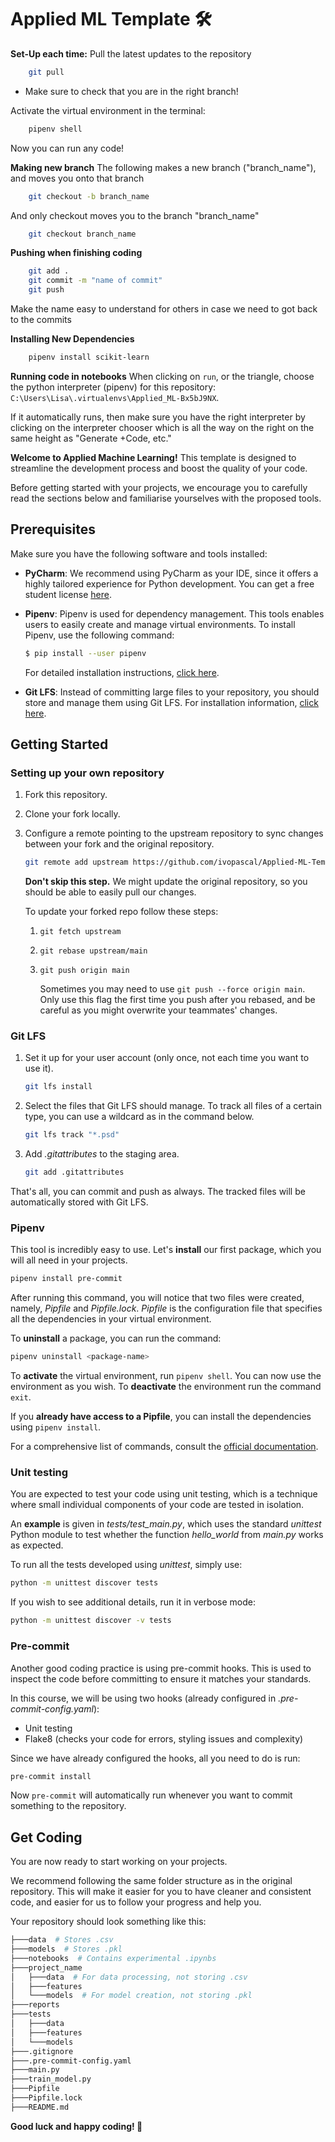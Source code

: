 # Applied ML Template 🛠️

**Set-Up each time:**
Pull the latest updates to the repository
```bash
    git pull
```
- Make sure to check that you are in the right branch!

Activate the virtual environment in the terminal:
```bash
    pipenv shell
```
Now you can run any code!

**Making new branch**
The following makes a new branch ("branch_name"), and moves you onto that branch
```bash
    git checkout -b branch_name
```
And only checkout moves you to the branch "branch_name"

```bash
    git checkout branch_name
```

**Pushing when finishing coding**
```bash
    git add .
    git commit -m "name of commit"
    git push
```
Make the name easy to understand for others in case we need to got back to the commits

**Installing New Dependencies**
```bash
    pipenv install scikit-learn
```

**Running code in notebooks**
When clicking on `run`, or the triangle, choose the python interpreter (pipenv) for this repository: `C:\Users\Lisa\.virtualenvs\Applied_ML-Bx5bJ9NX`. 

If it automatically runs, then make sure you have the right interpreter by clicking on the interpreter chooser which is all the way on the right on the same height as "Generate +Code, etc."

**Welcome to Applied Machine Learning!** This template is designed to streamline the development process and boost the quality of your code.

Before getting started with your projects, we encourage you to carefully read the sections below and familiarise yourselves with the proposed tools.

## Prerequisites
Make sure you have the following software and tools installed:

- **PyCharm**: We recommend using PyCharm as your IDE, since it offers a highly tailored experience for Python development. You can get a free student license [here](https://www.jetbrains.com/community/education/#students/).

- **Pipenv**: Pipenv is used for dependency management. This tools enables users to easily create and manage virtual environments. To install Pipenv, use the following command:
    ```bash
    $ pip install --user pipenv
    ```
    For detailed installation instructions, [click here](https://pipenv.pypa.io/en/latest/installation.html).

- **Git LFS**: Instead of committing large files to your repository, you should store and manage them using Git LFS. For installation information, [click here](https://github.com/git-lfs/git-lfs?utm_source=gitlfs_site&utm_medium=installation_link&utm_campaign=gitlfs#installing).

## Getting Started
### Setting up your own repository
1. Fork this repository.
2. Clone your fork locally.
3. Configure a remote pointing to the upstream repository to sync changes between your fork and the original repository.
   ```bash
   git remote add upstream https://github.com/ivopascal/Applied-ML-Template
   ```
   **Don't skip this step.** We might update the original repository, so you should be able to easily pull our changes.
   
   To update your forked repo follow these steps:
   1. `git fetch upstream`
   2. `git rebase upstream/main`
   3. `git push origin main`
      
      Sometimes you may need to use `git push --force origin main`. Only use this flag the first time you push after you rebased, and be careful as you might overwrite your teammates' changes.
### Git LFS
1. Set it up for your user account (only once, not each time you want to use it).
    ```bash
    git lfs install
    ```
2. Select the files that Git LFS should manage. To track all files of a certain type, you can use a wildcard as in the command below.
    ```bash
   git lfs track "*.psd"
    ```
3. Add _.gitattributes_ to the staging area.
    ```bash
    git add .gitattributes
    ```
That's all, you can commit and push as always. The tracked files will be automatically stored with Git LFS.

### Pipenv
This tool is incredibly easy to use. Let's **install** our first package, which you will all need in your projects.

```bash
pipenv install pre-commit
```

After running this command, you will notice that two files were created, namely, _Pipfile_ and _Pipfile.lock_. _Pipfile_ is the configuration file that specifies all the dependencies in your virtual environment.

To **uninstall** a package, you can run the command:
```bash
pipenv uninstall <package-name>
```

To **activate** the virtual environment, run `pipenv shell`. You can now use the environment as you wish. To **deactivate** the environment run the command `exit`.

If you **already have access to a Pipfile**, you can install the dependencies using `pipenv install`.

For a comprehensive list of commands, consult the [official documentation](https://pipenv.pypa.io/en/latest/cli.html).

### Unit testing
You are expected to test your code using unit testing, which is a technique where small individual components of your code are tested in isolation.

An **example** is given in _tests/test_main.py_, which uses the standard _unittest_ Python module to test whether the function _hello_world_ from _main.py_ works as expected.

To run all the tests developed using _unittest_, simply use:
```bash
python -m unittest discover tests
```
If you wish to see additional details, run it in verbose mode:
```bash
python -m unittest discover -v tests
```

### Pre-commit
Another good coding practice is using pre-commit hooks. This is used to inspect the code before committing to ensure it matches your standards.

In this course, we will be using two hooks (already configured in _.pre-commit-config.yaml_):
- Unit testing
- Flake8 (checks your code for errors, styling issues and complexity)

Since we have already configured the hooks, all you need to do is run:
```bash
pre-commit install
```
Now `pre-commit` will automatically run whenever you want to commit something to the repository.

## Get Coding
You are now ready to start working on your projects.

We recommend following the same folder structure as in the original repository. This will make it easier for you to have cleaner and consistent code, and easier for us to follow your progress and help you.

Your repository should look something like this:
```bash
├───data  # Stores .csv
├───models  # Stores .pkl
├───notebooks  # Contains experimental .ipynbs
├───project_name
│   ├───data  # For data processing, not storing .csv
│   ├───features
│   └───models  # For model creation, not storing .pkl
├───reports
├───tests
│   ├───data
│   ├───features
│   └───models
├───.gitignore
├───.pre-commit-config.yaml
├───main.py
├───train_model.py
├───Pipfile
├───Pipfile.lock
├───README.md
```

**Good luck and happy coding! 🚀**